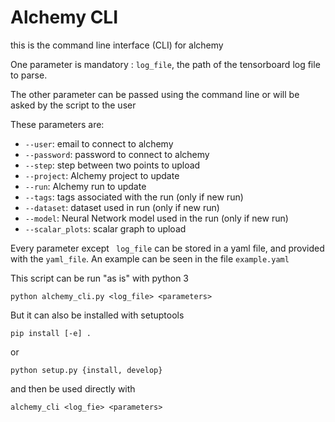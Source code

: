 # Alchemy CLI

this is the command line interface (CLI) for alchemy

One parameter is mandatory : `log_file`, the path of the tensorboard log file to parse.

The other parameter can be passed using the command line or will be asked by the script to the user

These parameters are:
- `--user`: email to connect to alchemy
- `--password`: password to connect to alchemy
- `--step`: step between two points to upload
- `--project`: Alchemy project to update
- `--run`: Alchemy run to update
- `--tags`: tags associated with the run (only if new run)
- `--dataset`: dataset used in run (only if new run)
- `--model`: Neural Network model used in the run (only if new run)
- `--scalar_plots`: scalar graph to upload

Every parameter except ` log_file` can be stored in a yaml file, and provided with the `yaml_file`. An example can be seen in the file `example.yaml`

This script can be run "as is" with python 3

```
python alchemy_cli.py <log_file> <parameters>
```

But it can also be installed with setuptools
```
pip install [-e] .
```
or
```
python setup.py {install, develop}
```

and then be used directly with
```
alchemy_cli <log_fie> <parameters>
```
